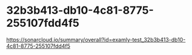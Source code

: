 # 32b3b413-db10-4c81-8775-255107fdd4f5
https://sonarcloud.io/summary/overall?id=examly-test_32b3b413-db10-4c81-8775-255107fdd4f5
